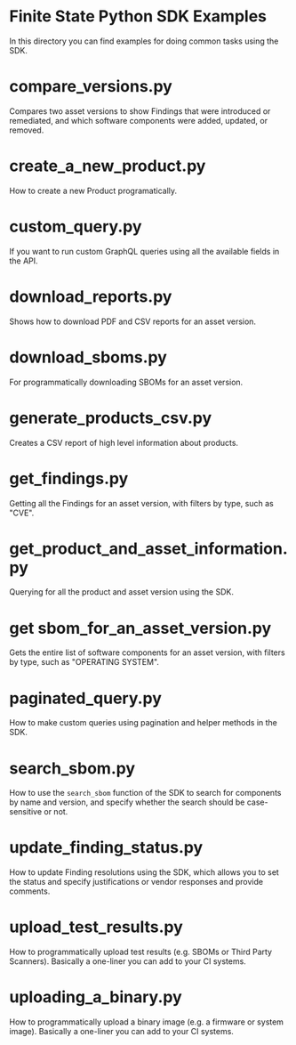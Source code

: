 # Finite State Python SDK Examples

In this directory you can find examples for doing common tasks using the SDK.


# compare_versions.py

Compares two asset versions to show Findings that were introduced or remediated, and which software components were added, updated, or removed.

# create_a_new_product.py

How to create a new Product programatically.

# custom_query.py

If you want to run custom GraphQL queries using all the available fields in the API.

# download_reports.py

Shows how to download PDF and CSV reports for an asset version.

# download_sboms.py

For programmatically downloading SBOMs for an asset version.

# generate_products_csv.py

Creates a CSV report of high level information about products.

# get_findings.py

Getting all the Findings for an asset version, with filters by type, such as "CVE".

# get_product_and_asset_information.py

Querying for all the product and asset version using the SDK.

# get sbom_for_an_asset_version.py

Gets the entire list of software components for an asset version, with filters by type, such as "OPERATING SYSTEM".

# paginated_query.py

How to make custom queries using pagination and helper methods in the SDK.

# search_sbom.py

How to use the `search_sbom` function of the SDK to search for components by name and version, and specify whether the search should be case-sensitive or not.

# update_finding_status.py

How to update Finding resolutions using the SDK, which allows you to set the status and specify justifications or vendor responses and provide comments.

# upload_test_results.py

How to programmatically upload test results (e.g. SBOMs or Third Party Scanners). Basically a one-liner you can add to your CI systems.

# uploading_a_binary.py

How to programmatically upload a binary image (e.g. a firmware or system image). Basically a one-liner you can add to your CI systems.